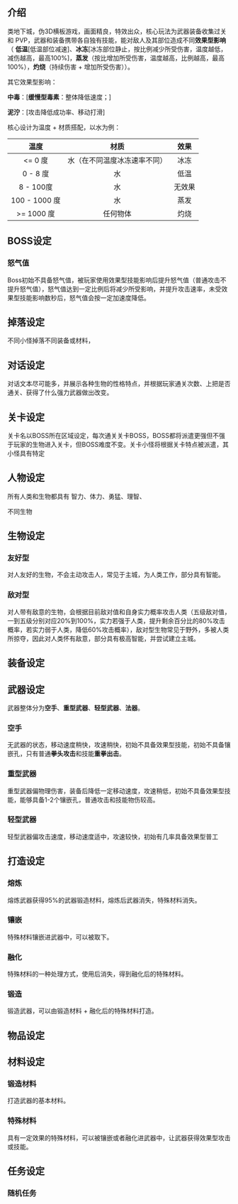 ## 介绍

类地下城，伪3D横板游戏，画面精良，特效出众，核心玩法为武器装备收集过关和 PVP，武器和装备携带各自独有技能，能对敌人及其部位造成不同**效果型影响**（ **低温**[低温部位减速]、**冰冻**[冰冻部位静止，按比例减少所受伤害，温度越低，减伤越高，最高100%]，**蒸发**（按比增加所受伤害，温度越高，比例越高，最高100%），**灼烧**（持续伤害 + 增加所受伤害））。

其它效果型影响：

**中毒**：[**缓慢型毒素**：整体降低速度；]

**泥泞**：[攻击降低成功率、移动打滑]

核心设计为温度 + 材质搭配，以水为例：

|     温度      |             材质             |  效果  |
| :-----------: | :--------------------------: | :----: |
|    <= 0 度    | 水（在不同温度冰冻速率不同） |  冰冻  |
|   0 - 8 度    |              水              |  低温  |
|   8 - 100度   |              水              | 无效果 |
| 100 - 1000 度 |              水              |  蒸发  |
|  >= 1000 度   |           任何物体           |  灼烧  |

## BOSS设定

### 怒气值

Boss初始不具备怒气值，被玩家使用效果型技能影响后提升怒气值（普通攻击不提升怒气值），怒气值达到一定比例后将减少所受影响，并提升攻击速率，未受效果型技能影响数秒后，怒气值会按一定加速度降低。



## 掉落设定

不同小怪掉落不同装备或材料，



## 对话设定

对话文本尽可能多，并展示各种生物的性格特点，并根据玩家通关次数、上把是否通关、获得了什么强力武器做出改变。



## 关卡设定

关卡名以BOSS所在区域设定，每次通关关卡BOSS，BOSS都将派遣更强但不强于玩家的生物进入关卡，但BOSS难度不变。关卡小怪将根据关卡特点被派遣，其小怪具有特定



## 人物设定

所有人类和生物都具有 智力、体力、勇猛、理智、

不同生物



## 生物设定

### 友好型

对人友好的生物，不会主动攻击人，常见于主城，为人类工作，部分具有智能。



### 敌对型

对人带有敌意的生物，会根据目前敌对值和自身实力概率攻击人类（五级敌对值，一到五级分别对应20%到100%，实力若强于人类，提升剩余百分比的80%攻击概率，若实力弱于人类，降低60%攻击概率），敌对型生物常见于野外，多被人类所掠夺，因此对人类怀有敌意，部分具有极高智能，并尝试建立主城。



## 装备设定



## 武器设定

武器整体分为**空手**、**重型武器**、**轻型武器**、**法器**。

### 空手

无武器的状态，移动速度稍快，攻速稍快，初始不具备效果型技能，初始不具备镶嵌孔，只有普通**拳头攻击**和技能**重拳出击**。



### 重型武器

重型武器偏物理伤害，装备后降低一定移动速度，攻速稍低，初始不具备效果型技能，能够具备1-2个镶嵌孔，普通攻击和技能物伤较高。



### 轻型武器

轻型武器偏攻击速度，移动速度适中，攻速较快，初始有几率具备效果型普工



## 打造设定

### 熔炼

熔炼武器获得95%的武器锻造材料，熔炼后武器消失，特殊材料消失。



### 镶嵌

特殊材料镶嵌进武器中，可以被取下。



### 融化

特殊材料的一种处理方式，使用后消失，得到融化后的特殊材料。



### 锻造

锻造武器，可以由锻造材料 + 融化后的特殊材料打造。



## 物品设定



## 材料设定

### 

### 锻造材料

打造武器的基本材料。



### 特殊材料

具有一定效果的特殊材料，可以被镶嵌或者融化进武器中，让武器获得效果型攻击或技能。



## 任务设定

### 随机任务



